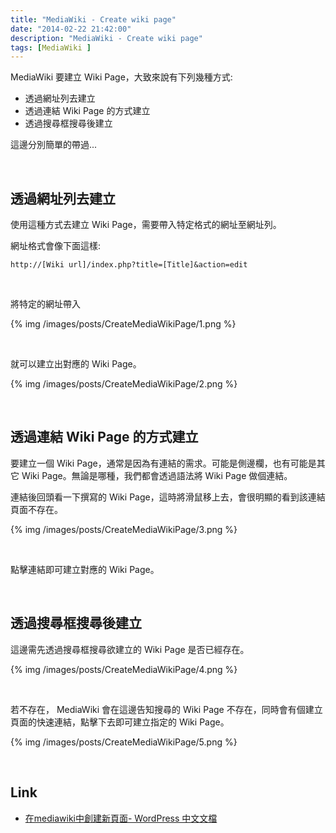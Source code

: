 ```yaml
---
title: "MediaWiki - Create wiki page"
date: "2014-02-22 21:42:00"
description: "MediaWiki - Create wiki page"
tags: [MediaWiki ]
---
```



MediaWiki 要建立 Wiki Page，大致來說有下列幾種方式:  

<!-- More -->

* 透過網址列去建立  
* 透過連結 Wiki Page 的方式建立  
* 透過搜尋框搜尋後建立  

這邊分別簡單的帶過...   

<br/>

透過網址列去建立
----------------

使用這種方式去建立 Wiki Page，需要帶入特定格式的網址至網址列。 

網址格式會像下面這樣:  

    http://[Wiki url]/index.php?title=[Title]&action=edit

<br/>

將特定的網址帶入  

{% img /images/posts/CreateMediaWikiPage/1.png %}

<br/>

就可以建立出對應的 Wiki Page。 

{% img /images/posts/CreateMediaWikiPage/2.png %}

<br/>

透過連結 Wiki Page 的方式建立
-----------------------------

要建立一個 Wiki Page，通常是因為有連結的需求。可能是側邊欄，也有可能是其它 Wiki Page。無論是哪種，我們都會透過語法將 Wiki Page 做個連結。 

連結後回頭看一下撰寫的 Wiki Page，這時將滑鼠移上去，會很明顯的看到該連結頁面不存在。 

{% img /images/posts/CreateMediaWikiPage/3.png %}

<br/>

點擊連結即可建立對應的 Wiki Page。 

<br/>

透過搜尋框搜尋後建立
--------------------

這邊需先透過搜尋框搜尋欲建立的 Wiki Page 是否已經存在。 

{% img /images/posts/CreateMediaWikiPage/4.png %}

<br/>

若不存在， MediaWiki 會在這邊告知搜尋的 Wiki Page 不存在，同時會有個建立頁面的快速連結，點擊下去即可建立指定的 Wiki Page。

{% img /images/posts/CreateMediaWikiPage/5.png %}

<br/>

Link
-----
* [在mediawiki中創建新頁面- WordPress 中文文檔](http://codex.wordpress.org.cn/%E5%9C%A8mediawiki%E4%B8%AD%E5%88%9B%E5%BB%BA%E6%96%B0%E9%A1%B5%E9%9D%A2)
